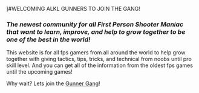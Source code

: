 ]#WELCOMING ALKL GUNNERS TO JOIN THE GANG!
### *The newest community for all First Person Shooter Maniac that want to learn, improve, and help to grow together to be one of the best in the world!*

This website is for all fps gamers from all around the world to help grow together with giving tactics, tips, tricks, and technical from noobs until pro skill level. And you can get all of the information from the oldest fps games until the upcoming games!

Why wait? 
Lets join the [Gunner Gang](https://dodyhartanto-assignment2.netlify.app/?nickname=dody)!
